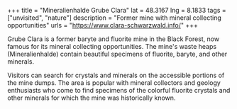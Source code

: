 +++
title = "Mineralienhalde Grube Clara"
lat = 48.3167
lng = 8.1833
tags = ["unvisited", "nature"]
description = "Former mine with mineral collecting opportunities"
urls = "https://www.clara-schwarzwald.info/"
+++

Grube Clara is a former baryte and fluorite mine in the Black Forest, now famous for its mineral collecting opportunities. The mine's waste heaps (Mineralienhalde) contain beautiful specimens of fluorite, baryte, and other minerals.

Visitors can search for crystals and minerals on the accessible portions of the mine dumps. The area is popular with mineral collectors and geology enthusiasts who come to find specimens of the colorful fluorite crystals and other minerals for which the mine was historically known.